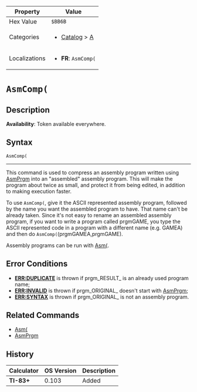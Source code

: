 | Property      | Value |
|---------------|-------|
| Hex Value     | `$BB6B`|
| Categories    | <ul><li>[Catalog](<../categories/Catalog.md>) > [A](<../categories/Catalog.md#A>)</li></ul> |
| Localizations | <ul><li><b>FR</b>: `AsmComp(`</li></ul> |

# `AsmComp(`

## Description



<b>Availability</b>: Token available everywhere.

## Syntax
`AsmComp(`

<hr>

This command is used to compress an assembly program written using [AsmPrgm](/asmprgm) into an "assembled" assembly program. This will make the program about twice as small, and protect it from being edited, in addition to making execution faster.

To use `AsmComp(`, give it the ASCII represented assembly program, followed by the name you want the assembled program to have. That name can't be already taken. Since it's not easy to rename an assembled assembly program, if you want to write a program called prgmGAME, you type the ASCII represented code in a program with a different name (e.g. GAMEA) and then do `AsmComp(`(prgmGAMEA,prgmGAME).

Assembly programs can be run with [Asm(](/asm-command).

## Error Conditions

*   **[ERR:DUPLICATE](/errors#duplicate)** is thrown if prgm_RESULT_ is an already used program name;
*   **[ERR:INVALID](/errors#invalid)** is thrown if prgm_ORIGINAL_ doesn't start with [AsmPrgm](/asmprgm);
*   **[ERR:SYNTAX](/errors#syntax)** is thrown if prgm_ORIGINAL_ is not an assembly program.

## Related Commands

*   [Asm(](/asm-command)
*   [AsmPrgm](/asmprgm)

## History
| Calculator | OS Version | Description |
|------------|------------|-------------|
| <b>TI-83+</b> | 0.103 | Added |


